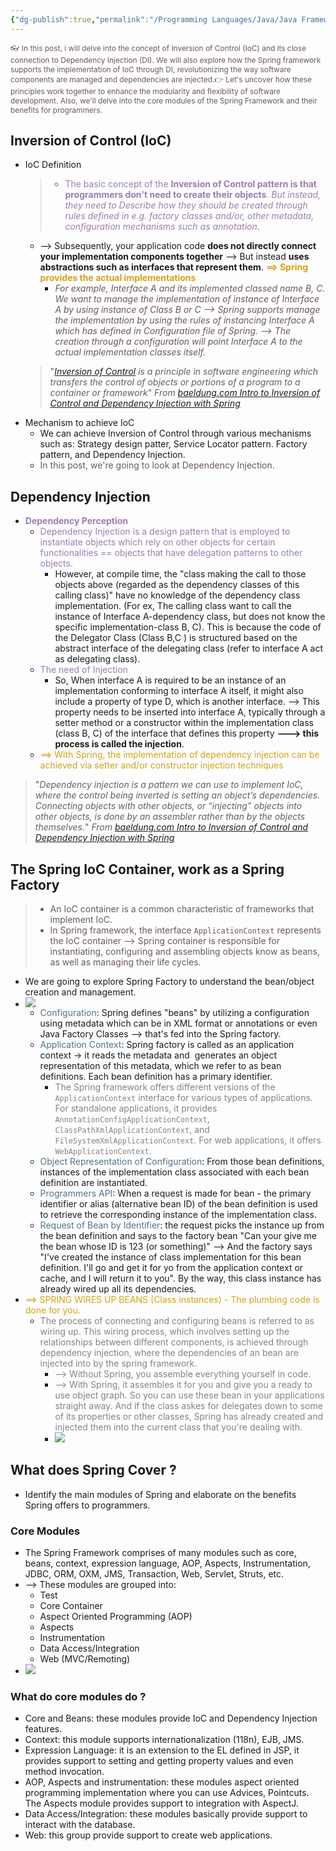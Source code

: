 ```yaml
---
{"dg-publish":true,"permalink":"/Programming Languages/Java/Java Framework/Spring Framework/2 - Dependency Injection/","title":"Spring Dependency Injection","noteIcon":"1","updated":"2024-05-06T15:40:31.400+07:00"}
---
```



<span style="color:#6a5858; font-size: 85%;">👓 In this post, i will delve into the concept of Inversion of Control (IoC) and its close connection to Dependency Injection (DI). We will also explore how the Spring framework supports the implementation of IoC through DI, revolutionizing the way software components are managed and dependencies are injected.👉 Let's uncover how these principles work together to enhance the modularity and flexibility of software development. Also, we'll delve into the core modules of the Spring Framework and their benefits for programmers.</span>

## Inversion of Control (IoC)
- IoC Definition
    > - <span style="color:#9a7db0">The basic concept of the **Inversion of Control pattern is that programmers don't need to create their objects**. *But instead, they need to Describe how they should be created through rules defined in e.g. factory classes and/or, other metadata, configuration mechanisms such as annotation*</span>.
	- --> Subsequently, your application code **does not directly connect your implementation components together** --> But instead **uses abstractions such as interfaces that represent them**. <span style="font-weight:bold; color:#d4a216">==> Spring provides the actual implementations</span>
		- <span style="color:#6a5858">*For example, Interface A and its implemented classed name B, C. We want to manage the implementation of instance of Interface A by using instance of Class B or C --> Spring supports manage the implementation by using the rules of instancing Interface A which has defined in Configuration file of Spring. --> The creation through a configuration will point Interface A to the actual implementation classes itself.*</span>
	> "*[Inversion of Control](https://www.baeldung.com/cs/ioc) is a principle in software engineering which transfers the control of objects or portions of a program to a container or framework*"
	> *From [baeldung.com Intro to Inversion of Control and Dependency Injection with Spring](https://jstobigdata.com/spring/inversion-of-control-and-dependency-injection-in-spring/#google_vignette)* 
- Mechanism to achieve IoC
	- We can achieve Inversion of Control through various mechanisms such as: Strategy design patter, Service Locator pattern. Factory pattern, and Dependency Injection.
	- <span style="color:#6a5858">In this post, we're going to look at Dependency Injection.</span>

## Dependency Injection
- <span style="color:#9a7db0">**Dependency Perception**</span>
	- <span style="color:#9a7db0">Dependency Injection is a design pattern that is employed to instantiate objects which rely on other objects for certain functionalities == objects that have delegation patterns to other objects.</span>
		- However, at compile time, the "class making the call to those objects above (regarded as the dependency classes of this calling class)" have no knowledge of the dependency class implementation. (For ex, The calling class want to call the instance of Interface A-dependency class, but does not know the specific implementation-class B, C). This is because the code of the Delegator Class (Class B,C ) is structured based on the abstract interface of the delegating class (refer to interface A act as delegating class).
	- <span style="color:#9a7db0">The need of Injection</span>
		- So, When interface A is required to be an instance of an implementation conforming to interface A itself, it might also include a property of type D, which is another interface. --> This property needs to be inserted into interface A, typically through a setter method or a constructor within the implementation class (class B, C) of the interface that defines this property **---> this process is called the injection**.
	- <span style="color:#d4a216">==> With Spring, the implementation of dependency injection can be achieved via setter and/or constructor injection techniques</span> 
> "*Dependency injection is a pattern we can use to implement IoC, where the control being inverted is setting an object’s dependencies. Connecting objects with other objects, or “injecting” objects into other objects, is done by an assembler rather than by the objects themselves.*"
> *From [baeldung.com Intro to Inversion of Control and Dependency Injection with Spring](https://jstobigdata.com/spring/inversion-of-control-and-dependency-injection-in-spring/#google_vignette)*

## The Spring IoC Container, work as a Spring Factory
> - <span style="color:#6a5858">An IoC container is a common characteristic of frameworks that implement IoC.</span>
> - <span style="color:#6a5858">In Spring framework, the interface `ApplicationContext` represents the IoC container --> Spring container is responsible for instantiating, configuring and assembling objects know as beans, as well as managing their life cycles.</span> 
- We are going to explore Spring Factory to understand the bean/object creation and management.
- ![](https://i.imgur.com/GPlq5XJ.png)
	- <span style="color:#537288">Configuration</span>: Spring defines "beans" by utilizing a configuration using metadata which can be in XML format or annotations or even Java Factory Classes --> that's fed into the Spring factory.
	- <span style="color:#537288">Application Context</span>: Spring factory is called as an application context -> it reads the metadata and  generates an object representation of this metadata, which we refer to as bean definitions. Each bean definition has a primary identifier.
		- <span style="color:#878282">The Spring framework offers different versions of the `ApplicationContext` interface for various types of applications. For standalone applications, it provides `AnnotationConfigApplicationContext`, `ClassPathXmlApplicationContext`, and `FileSystemXmlApplicationContext`. For web applications, it offers `WebApplicationContext`.</span> 
	- <span style="color:#537288">Object Representation of Configuration</span>: From those bean definitions, instances of the implementation class associated with each bean definition are instantiated.
	- <span style="color:#537288">Programmers API</span>: When a request is made for bean - the primary identifier or alias (alternative bean ID) of the bean definition is used to retrieve the corresponding instance of the implementation class. 
	- <span style="color:#537288">Request of Bean by Identifier</span>: the request picks the instance up from the bean definition and says to the factory bean "Can your give me the bean whose ID is 123 (or something)" --> And the factory says "I've created the instance of class implementation for this bean definition. I'll go and get it for yo from the application context or cache, and I will return it to you". By the way, this class instance has already wired up all its dependencies.
- <span style="color:#d4a216">==> SPRING WIRES UP BEANS (Class instances) - The plumbing code is done for you.</span>
	- <span style="color:#878282">The process of connecting and configuring beans is referred to as wiring up. This wiring process, which involves setting up the relationships between different components, is achieved through dependency injection, where the dependencies of an bean are injected into by the spring framework.</span>
		- <span style="color:#878282">--> Without Spring, you assemble everything yourself in code.</span>
		- <span style="color:#878282">--> With Spring, it assembles it for you and give you a ready to use object graph. So you can use these bean in your applications straight away. And if the class askes for delegates down to some of its properties or other classes, Spring has already created and injected them into the current class that you're dealing with.</span>
		- ![](https://i.imgur.com/1BcwU8C.png)


## What does Spring Cover ?
- Identify the main modules of Spring and elaborate on the benefits Spring offers to programmers.
### Core Modules
- The Spring Framework comprises of many modules such as core, beans, context, expression language, AOP, Aspects, Instrumentation, JDBC, ORM, OXM, JMS, Transaction, Web, Servlet, Struts, etc.
- --> These modules are grouped into:
	- Test
	- Core Container
	- Aspect Oriented Programming (AOP)
	- Aspects
	- Instrumentation
	- Data Access/Integration 
	- Web (MVC/Remoting)
- ![](https://i.imgur.com/oKpJ9Oh.png)

### What do core modules do ?
- Core and Beans: these modules provide IoC and Dependency Injection features.
- Context: this module supports internationalization (118n), EJB, JMS.
- Expression Language: it is an extension to the EL defined in JSP, it provides support to setting and getting property values and even method invocation.
- AOP, Aspects and instrumentation: these modules aspect oriented programming implementation where you can use Advices, Pointcuts. The Aspects module provides support to integration with AspectJ.
- Data Access/Integration: these modules basically provide support to interact with the database.
- Web: this group provide support to create web applications.

